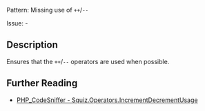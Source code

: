 Pattern: Missing use of `++`/`--`

Issue: -

## Description

Ensures that the `++`/`--` operators are used when possible.

## Further Reading

* [PHP_CodeSniffer - Squiz.Operators.IncrementDecrementUsage](https://github.com/PHPCSStandards/PHP_CodeSniffer/blob/master/src/Standards/Squiz/Sniffs/Operators/IncrementDecrementUsageSniff.php)